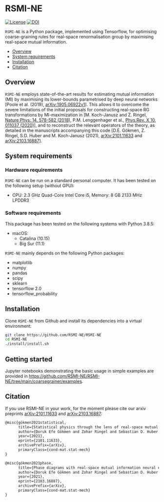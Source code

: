 # RSMI-NE

[![License](https://img.shields.io/badge/License-Apache%202.0-blue.svg)](https://opensource.org/licenses/Apache-2.0) [![DOI](https://zenodo.org/badge/328508209.svg)](https://zenodo.org/badge/latestdoi/328508209)

`RSMI-NE` is a Python package, implemented using Tensorflow, for optimising coarse-graining rules for real-space renormalisation group by maximising real-space mutual information. 

- [Overview](#overview)
- [System requirements](#system-requirements)
- [Installation](#installation-guide)
- [Citation](#citation)

## Overview

`RSMI-NE` employs state-of-the-art results for estimating mutual information (MI) by maximising its lower-bounds parametrised by deep neural networks [Poole et al. (2019), [arXiv:1905.06922v1](https://arxiv.org/abs/1905.06922)]. This allows it to overcome the severe limitations of the initial proposals for constructing real-space RG transformations by MI-maximization in [M. Koch-Janusz and Z. Ringel, [Nature Phys. 14, 578-582 (2018)](https://doi.org/10.1038/s41567-018-0081-4), P.M. Lenggenhager et al., [Phys.Rev. X 10, 011037 (2020)](https://journals.aps.org/prx/abstract/10.1103/PhysRevX.10.011037)], and to reconstruct the relevant operators of the theory, as detailed in the manuscripts accompanying this code [D.E. Gökmen, Z. Ringel, S.D. Huber and M. Koch-Janusz (2021), [arXiv:2101.11633](https://arxiv.org/abs/2101.11633) and [arXiv:2103.16887](https://arxiv.org/abs/2103.16887)].

## System requirements

### Hardware requirements

`RSMI-NE`  can be run on a standard personal computer. It has been tested on the following setup (without GPU):

+ CPU: 2.3 GHz Quad-Core Intel Core i5, Memory: 8 GB 2133 MHz LPDDR3

### Software requirements

This package has been tested on the following systems with Python 3.8.5:

+ macOS:
  + Catalina (10.15)
  + Big Sur (11.1)

`RSMI-NE` mainly depends on the following Python packages:

* matplotlib
* numpy
* pandas
* scipy
* sklearn
* tensorflow 2.0
* tensorflow_probability

## Installation

Clone `RSMI-NE` from Github and install its dependencies into a virtual environment:

```bash
git clone https://github.com/RSMI-NE/RSMI-NE
cd RSMI-NE
./install/install.sh
```

## Getting started

Jupyter notebooks demonstrating the basic usage in simple examples are provided in <https://github.com/RSMI-NE/RSMI-NE/tree/main/coarsegrainer/examples>.

## Citation

If you use RSMI-NE in your work, for the moment please cite our arxiv preprints [arXiv:2101.11633](https://arxiv.org/abs/2101.11633) and [arXiv:2103.16887](https://arxiv.org/abs/2103.16887):

```latex
@misc{gökmen2021statistical,
      title={Statistical physics through the lens of real-space mutual information}, 
      author={Doruk Efe Gökmen and Zohar Ringel and Sebastian D. Huber and Maciej Koch-Janusz},
      year={2021},
      eprint={2101.11633},
      archivePrefix={arXiv},
      primaryClass={cond-mat.stat-mech}
}

@misc{gökmen2021phase,
      title={Phase diagrams with real-space mutual information neural estimation}, 
      author={Doruk Efe Gökmen and Zohar Ringel and Sebastian D. Huber and Maciej Koch-Janusz},
      year={2021},
      eprint={2103.16887},
      archivePrefix={arXiv},
      primaryClass={cond-mat.stat-mech}
}
```

